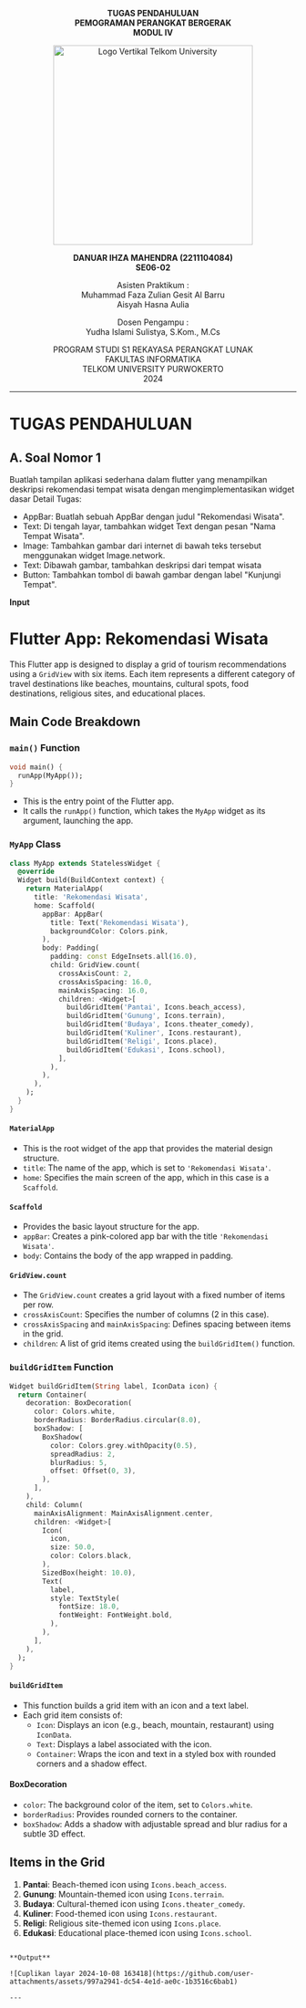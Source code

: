 <div align="center">

**TUGAS PENDAHULUAN** <br>
**PEMOGRAMAN PERANGKAT BERGERAK** <br>
**MODUL IV** <br>

<img src="https://github.com/user-attachments/assets/637271ab-0240-4561-a7a6-04cb1169f636" alt="Logo Vertikal Telkom University" width="350"/>

**DANUAR IHZA MAHENDRA (2211104084)**  
**SE06-02**

Asisten Praktikum :  
Muhammad Faza Zulian Gesit Al Barru  
Aisyah Hasna Aulia

Dosen Pengampu :  
Yudha Islami Sulistya, S.Kom., M.Cs

PROGRAM STUDI S1 REKAYASA PERANGKAT LUNAK  
FAKULTAS INFORMATIKA  
TELKOM UNIVERSITY PURWOKERTO  
2024

</div>

---
# TUGAS PENDAHULUAN

## A. Soal Nomor 1
Buatlah tampilan aplikasi sederhana dalam flutter yang menampilkan deskripsi rekomendasi tempat wisata dengan mengimplementasikan widget dasar
Detail Tugas:
* AppBar: Buatlah sebuah AppBar dengan judul "Rekomendasi Wisata".
* Text: Di tengah layar, tambahkan widget Text dengan pesan "Nama Tempat Wisata".
* Image: Tambahkan gambar dari internet di bawah teks tersebut menggunakan widget Image.network.
* Text: Dibawah gambar, tambahkan deskripsi dari tempat wisata
* Button: Tambahkan tombol di bawah gambar dengan label "Kunjungi Tempat".

**Input**


# Flutter App: Rekomendasi Wisata

This Flutter app is designed to display a grid of tourism recommendations using a `GridView` with six items. Each item represents a different category of travel destinations like beaches, mountains, cultural spots, food destinations, religious sites, and educational places.

## Main Code Breakdown

### `main()` Function
```dart
void main() {
  runApp(MyApp());
}
```
- This is the entry point of the Flutter app.
- It calls the `runApp()` function, which takes the `MyApp` widget as its argument, launching the app.

### `MyApp` Class
```dart
class MyApp extends StatelessWidget {
  @override
  Widget build(BuildContext context) {
    return MaterialApp(
      title: 'Rekomendasi Wisata',
      home: Scaffold(
        appBar: AppBar(
          title: Text('Rekomendasi Wisata'),
          backgroundColor: Colors.pink,
        ),
        body: Padding(
          padding: const EdgeInsets.all(16.0),
          child: GridView.count(
            crossAxisCount: 2, 
            crossAxisSpacing: 16.0, 
            mainAxisSpacing: 16.0, 
            children: <Widget>[
              buildGridItem('Pantai', Icons.beach_access),
              buildGridItem('Gunung', Icons.terrain),
              buildGridItem('Budaya', Icons.theater_comedy),
              buildGridItem('Kuliner', Icons.restaurant),
              buildGridItem('Religi', Icons.place),
              buildGridItem('Edukasi', Icons.school),
            ],
          ),
        ),
      ),
    );
  }
}
```

#### `MaterialApp`
- This is the root widget of the app that provides the material design structure.
- `title`: The name of the app, which is set to `'Rekomendasi Wisata'`.
- `home`: Specifies the main screen of the app, which in this case is a `Scaffold`.

#### `Scaffold`
- Provides the basic layout structure for the app.
- `appBar`: Creates a pink-colored app bar with the title `'Rekomendasi Wisata'`.
- `body`: Contains the body of the app wrapped in padding.

#### `GridView.count`
- The `GridView.count` creates a grid layout with a fixed number of items per row.
- `crossAxisCount`: Specifies the number of columns (2 in this case).
- `crossAxisSpacing` and `mainAxisSpacing`: Defines spacing between items in the grid.
- `children`: A list of grid items created using the `buildGridItem()` function.

### `buildGridItem` Function
```dart
Widget buildGridItem(String label, IconData icon) {
  return Container(
    decoration: BoxDecoration(
      color: Colors.white,
      borderRadius: BorderRadius.circular(8.0),
      boxShadow: [
        BoxShadow(
          color: Colors.grey.withOpacity(0.5),
          spreadRadius: 2,
          blurRadius: 5,
          offset: Offset(0, 3),
        ),
      ],
    ),
    child: Column(
      mainAxisAlignment: MainAxisAlignment.center,
      children: <Widget>[
        Icon(
          icon,
          size: 50.0,
          color: Colors.black,
        ),
        SizedBox(height: 10.0),
        Text(
          label,
          style: TextStyle(
            fontSize: 18.0,
            fontWeight: FontWeight.bold,
          ),
        ),
      ],
    ),
  );
}
```

#### `buildGridItem`
- This function builds a grid item with an icon and a text label.
- Each grid item consists of:
  - `Icon`: Displays an icon (e.g., beach, mountain, restaurant) using `IconData`.
  - `Text`: Displays a label associated with the icon.
  - `Container`: Wraps the icon and text in a styled box with rounded corners and a shadow effect.

#### BoxDecoration
- `color`: The background color of the item, set to `Colors.white`.
- `borderRadius`: Provides rounded corners to the container.
- `boxShadow`: Adds a shadow with adjustable spread and blur radius for a subtle 3D effect.

## Items in the Grid

1. **Pantai**: Beach-themed icon using `Icons.beach_access`.
2. **Gunung**: Mountain-themed icon using `Icons.terrain`.
3. **Budaya**: Cultural-themed icon using `Icons.theater_comedy`.
4. **Kuliner**: Food-themed icon using `Icons.restaurant`.
5. **Religi**: Religious site-themed icon using `Icons.place`.
6. **Edukasi**: Educational place-themed icon using `Icons.school`.

```

**Output**

![Cuplikan layar 2024-10-08 163418](https://github.com/user-attachments/assets/997a2941-dc54-4e1d-ae0c-1b3516c6bab1)

---

